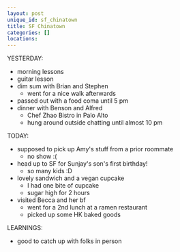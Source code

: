 ```yaml
---
layout: post
unique_id: sf_chinatown
title: SF Chinatown
categories: []
locations: 
---
```


YESTERDAY:
* morning lessons
* guitar lesson
* dim sum with Brian and Stephen
  * went for a nice walk afterwards
* passed out with a food coma until 5 pm
* dinner with Benson and Alfred
  * Chef Zhao Bistro in Palo Alto
  * hung around outside chatting until almost 10 pm

TODAY:
* supposed to pick up Amy's stuff from a prior roommate
  * no show :(
* head up to SF for Sunjay's son's first birthday!
  * so many kids :D
* lovely sandwich and a vegan cupcake
  * I had one bite of cupcake
  * sugar high for 2 hours
* visited Becca and her bf
  * went for a 2nd lunch at a ramen restaurant
  * picked up some HK baked goods

LEARNINGS:
* good to catch up with folks in person
